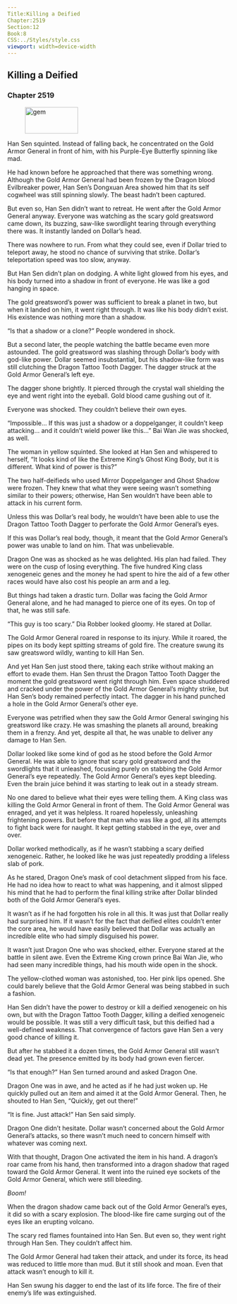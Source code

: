 ```yaml
---
Title:Killing a Deified 
Chapter:2519 
Section:12 
Book:8 
CSS:../Styles/style.css 
viewport: width=device-width
---
```

  
## Killing a Deified
### Chapter 2519
  
<figure>
	<img src="../Images/gem.gif" alt="gem" id="gem" width="120" height="60" />
</figure>
  

  
Han Sen squinted. Instead of falling back, he concentrated on the Gold Armor General in front of him, with his Purple-Eye Butterfly spinning like mad.

He had known before he approached that there was something wrong. Although the Gold Armor General had been frozen by the Dragon blood Evilbreaker power, Han Sen’s Dongxuan Area showed him that its self cogwheel was still spinning slowly. The beast hadn’t been captured.

But even so, Han Sen didn’t want to retreat. He went after the Gold Armor General anyway. Everyone was watching as the scary gold greatsword came down, its buzzing, saw-like swordlight tearing through everything there was. It instantly landed on Dollar’s head.

There was nowhere to run. From what they could see, even if Dollar tried to teleport away, he stood no chance of surviving that strike. Dollar’s teleportation speed was too slow, anyway.

But Han Sen didn’t plan on dodging. A white light glowed from his eyes, and his body turned into a shadow in front of everyone. He was like a god hanging in space.

The gold greatsword’s power was sufficient to break a planet in two, but when it landed on him, it went right through. It was like his body didn’t exist. His existence was nothing more than a shadow.

“Is that a shadow or a clone?” People wondered in shock.

But a second later, the people watching the battle became even more astounded. The gold greatsword was slashing through Dollar’s body with god-like power. Dollar seemed insubstantial, but his shadow-like form was still clutching the Dragon Tattoo Tooth Dagger. The dagger struck at the Gold Armor General’s left eye.

The dagger shone brightly. It pierced through the crystal wall shielding the eye and went right into the eyeball. Gold blood came gushing out of it.

Everyone was shocked. They couldn’t believe their own eyes.

“Impossible… If this was just a shadow or a doppelganger, it couldn’t keep attacking… and it couldn’t wield power like this…” Bai Wan Jie was shocked, as well.

The woman in yellow squinted. She looked at Han Sen and whispered to herself, “It looks kind of like the Extreme King’s Ghost King Body, but it is different. What kind of power is this?”

The two half-deifieds who used Mirror Doppelganger and Ghost Shadow were frozen. They knew that what they were seeing wasn’t something similar to their powers; otherwise, Han Sen wouldn’t have been able to attack in his current form.

Unless this was Dollar’s real body, he wouldn’t have been able to use the Dragon Tattoo Tooth Dagger to perforate the Gold Armor General’s eyes.

If this was Dollar’s real body, though, it meant that the Gold Armor General’s power was unable to land on him. That was unbelievable.

Dragon One was as shocked as he was delighted. His plan had failed. They were on the cusp of losing everything. The five hundred King class xenogeneic genes and the money he had spent to hire the aid of a few other races would have also cost his people an arm and a leg.

But things had taken a drastic turn. Dollar was facing the Gold Armor General alone, and he had managed to pierce one of its eyes. On top of that, he was still safe.

“This guy is too scary.” Dia Robber looked gloomy. He stared at Dollar.

The Gold Armor General roared in response to its injury. While it roared, the pipes on its body kept spitting streams of gold fire. The creature swung its saw greatsword wildly, wanting to kill Han Sen.

And yet Han Sen just stood there, taking each strike without making an effort to evade them. Han Sen thrust the Dragon Tattoo Tooth Dagger the moment the gold greatsword went right through him. Even space shuddered and cracked under the power of the Gold Armor General’s mighty strike, but Han Sen’s body remained perfectly intact. The dagger in his hand punched a hole in the Gold Armor General’s other eye.

Everyone was petrified when they saw the Gold Armor General swinging his greatsword like crazy. He was smashing the planets all around, breaking them in a frenzy. And yet, despite all that, he was unable to deliver any damage to Han Sen.

Dollar looked like some kind of god as he stood before the Gold Armor General. He was able to ignore that scary gold greatsword and the swordlights that it unleashed, focusing purely on stabbing the Gold Armor General’s eye repeatedly. The Gold Armor General’s eyes kept bleeding. Even the brain juice behind it was starting to leak out in a steady stream.

No one dared to believe what their eyes were telling them. A King class was killing the Gold Armor General in front of them. The Gold Armor General was enraged, and yet it was helpless. It roared hopelessly, unleashing frightening powers. But before that man who was like a god, all its attempts to fight back were for naught. It kept getting stabbed in the eye, over and over.

Dollar worked methodically, as if he wasn’t stabbing a scary deified xenogeneic. Rather, he looked like he was just repeatedly prodding a lifeless slab of pork.

As he stared, Dragon One’s mask of cool detachment slipped from his face. He had no idea how to react to what was happening, and it almost slipped his mind that he had to perform the final killing strike after Dollar blinded both of the Gold Armor General’s eyes.

It wasn’t as if he had forgotten his role in all this. It was just that Dollar really had surprised him. If it wasn’t for the fact that deified elites couldn’t enter the core area, he would have easily believed that Dollar was actually an incredible elite who had simply disguised his power.

It wasn’t just Dragon One who was shocked, either. Everyone stared at the battle in silent awe. Even the Extreme King crown prince Bai Wan Jie, who had seen many incredible things, had his mouth wide open in the shock.

The yellow-clothed woman was astonished, too. Her pink lips opened. She could barely believe that the Gold Armor General was being stabbed in such a fashion.

Han Sen didn’t have the power to destroy or kill a deified xenogeneic on his own, but with the Dragon Tattoo Tooth Dagger, killing a deified xenogeneic would be possible. It was still a very difficult task, but this deified had a well-defined weakness. That convergence of factors gave Han Sen a very good chance of killing it.

But after he stabbed it a dozen times, the Gold Armor General still wasn’t dead yet. The presence emitted by its body had grown even fiercer.

“Is that enough?” Han Sen turned around and asked Dragon One.

Dragon One was in awe, and he acted as if he had just woken up. He quickly pulled out an item and aimed it at the Gold Armor General. Then, he shouted to Han Sen, “Quickly, get out there!”

“It is fine. Just attack!” Han Sen said simply.

Dragon One didn’t hesitate. Dollar wasn’t concerned about the Gold Armor General’s attacks, so there wasn’t much need to concern himself with whatever was coming next.

With that thought, Dragon One activated the item in his hand. A dragon’s roar came from his hand, then transformed into a dragon shadow that raged toward the Gold Armor General. It went into the ruined eye sockets of the Gold Armor General, which were still bleeding.

*Boom!*

When the dragon shadow came back out of the Gold Armor General’s eyes, it did so with a scary explosion. The blood-like fire came surging out of the eyes like an erupting volcano.

The scary red flames fountained into Han Sen. But even so, they went right through Han Sen. They couldn’t affect him.

The Gold Armor General had taken their attack, and under its force, its head was reduced to little more than mud. But it still shook and moan. Even that attack wasn’t enough to kill it.

Han Sen swung his dagger to end the last of its life force. The fire of their enemy’s life was extinguished.
